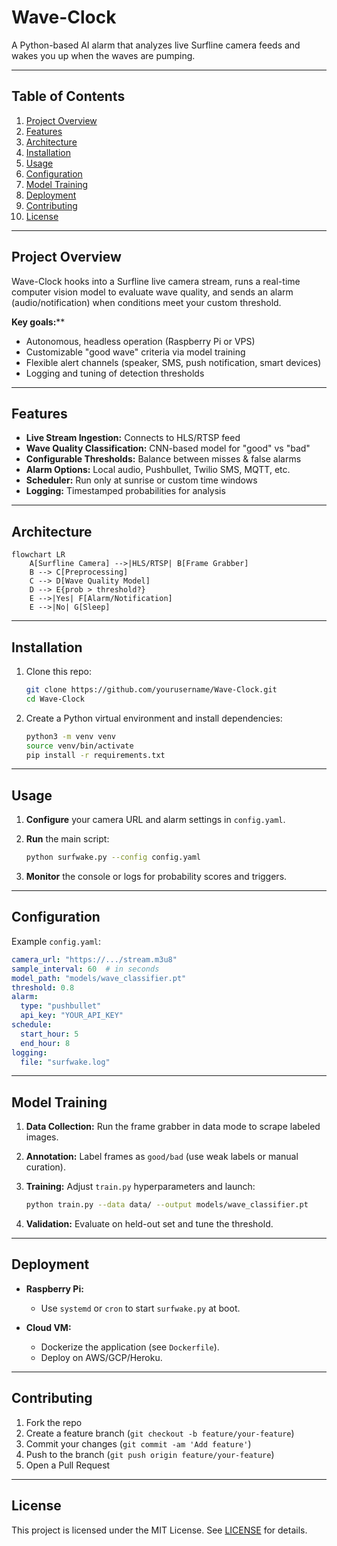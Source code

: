 # Wave-Clock

A Python-based AI alarm that analyzes live Surfline camera feeds and wakes you up when the waves are pumping.

---

## Table of Contents

1. [Project Overview](#project-overview)
2. [Features](#features)
3. [Architecture](#architecture)
4. [Installation](#installation)
5. [Usage](#usage)
6. [Configuration](#configuration)
7. [Model Training](#model-training)
8. [Deployment](#deployment)
9. [Contributing](#contributing)
10. [License](#license)

---

## Project Overview

Wave-Clock hooks into a Surfline live camera stream, runs a real-time computer vision model to evaluate wave quality, and sends an alarm (audio/notification) when conditions meet your custom threshold.

**Key goals:**\*\*

* Autonomous, headless operation (Raspberry Pi or VPS)
* Customizable "good wave" criteria via model training
* Flexible alert channels (speaker, SMS, push notification, smart devices)
* Logging and tuning of detection thresholds

---

## Features

* **Live Stream Ingestion:** Connects to HLS/RTSP feed
* **Wave Quality Classification:** CNN-based model for "good" vs "bad"
* **Configurable Thresholds:** Balance between misses & false alarms
* **Alarm Options:** Local audio, Pushbullet, Twilio SMS, MQTT, etc.
* **Scheduler:** Run only at sunrise or custom time windows
* **Logging:** Timestamped probabilities for analysis

---

## Architecture

```mermaid
flowchart LR
    A[Surfline Camera] -->|HLS/RTSP| B[Frame Grabber]
    B --> C[Preprocessing]
    C --> D[Wave Quality Model]
    D --> E{prob > threshold?}
    E -->|Yes| F[Alarm/Notification]
    E -->|No| G[Sleep]
```

---

## Installation

1. Clone this repo:

   ```bash
   git clone https://github.com/yourusername/Wave-Clock.git
   cd Wave-Clock
   ```
2. Create a Python virtual environment and install dependencies:

   ```bash
   python3 -m venv venv
   source venv/bin/activate
   pip install -r requirements.txt
   ```

---

## Usage

1. **Configure** your camera URL and alarm settings in `config.yaml`.
2. **Run** the main script:

   ```bash
   python surfwake.py --config config.yaml
   ```
3. **Monitor** the console or logs for probability scores and triggers.

---

## Configuration

Example `config.yaml`:

```yaml
camera_url: "https://.../stream.m3u8"
sample_interval: 60  # in seconds
model_path: "models/wave_classifier.pt"
threshold: 0.8
alarm:
  type: "pushbullet"
  api_key: "YOUR_API_KEY"
schedule:
  start_hour: 5
  end_hour: 8
logging:
  file: "surfwake.log"
```

---

## Model Training

1. **Data Collection:** Run the frame grabber in data mode to scrape labeled images.
2. **Annotation:** Label frames as `good/bad` (use weak labels or manual curation).
3. **Training:** Adjust `train.py` hyperparameters and launch:

   ```bash
   python train.py --data data/ --output models/wave_classifier.pt
   ```
4. **Validation:** Evaluate on held-out set and tune the threshold.

---

## Deployment

* **Raspberry Pi:**

  * Use `systemd` or `cron` to start `surfwake.py` at boot.
* **Cloud VM:**

  * Dockerize the application (see `Dockerfile`).
  * Deploy on AWS/GCP/Heroku.

---

## Contributing

1. Fork the repo
2. Create a feature branch (`git checkout -b feature/your-feature`)
3. Commit your changes (`git commit -am 'Add feature'`)
4. Push to the branch (`git push origin feature/your-feature`)
5. Open a Pull Request

---

## License

This project is licensed under the MIT License. See [LICENSE](LICENSE) for details.
